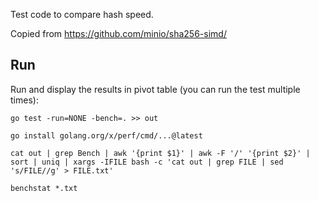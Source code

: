 Test code to compare hash speed. 

Copied from https://github.com/minio/sha256-simd/

## Run

Run and display the results in pivot table (you can run the test multiple times):

```
go test -run=NONE -bench=. >> out

go install golang.org/x/perf/cmd/...@latest

cat out | grep Bench | awk '{print $1}' | awk -F '/' '{print $2}' | sort | uniq | xargs -IFILE bash -c 'cat out | grep FILE | sed 's/FILE//g' > FILE.txt'

benchstat *.txt
```